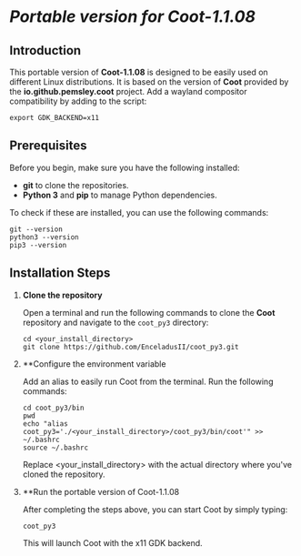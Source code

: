 # *Portable version for Coot-1.1.08*

## Introduction

This portable version of **Coot-1.1.08** is designed to be easily used on different Linux distributions. It is based on the version of **Coot** provided by the **io.github.pemsley.coot** project.
Add a wayland compositor compatibility by adding to the script: 
```shell
export GDK_BACKEND=x11
```

## Prerequisites

Before you begin, make sure you have the following installed:

- **git** to clone the repositories.
- **Python 3** and **pip** to manage Python dependencies.

To check if these are installed, you can use the following commands:

```shell
git --version
python3 --version
pip3 --version
```

## Installation Steps

1. **Clone the repository**

   Open a terminal and run the following commands to clone the **Coot** repository and navigate to the `coot_py3` directory:

   ```shell
   cd <your_install_directory>
   git clone https://github.com/EnceladusII/coot_py3.git 
   ```
2. **Configure the environment variable
    
    Add an alias to easily run Coot from the terminal. Run the following commands:
    
    ```shell
    cd coot_py3/bin
    pwd
    echo "alias coot_py3='./<your_install_directory>/coot_py3/bin/coot'" >> ~/.bashrc
    source ~/.bashrc
    ```
    
    Replace <your_install_directory> with the actual directory where you've cloned the repository.
    
3. **Run the portable version of Coot-1.1.08

    After completing the steps above, you can start Coot by simply typing:
    
    ```shell
    coot_py3
    ```
    This will launch Coot with the x11 GDK backend.
